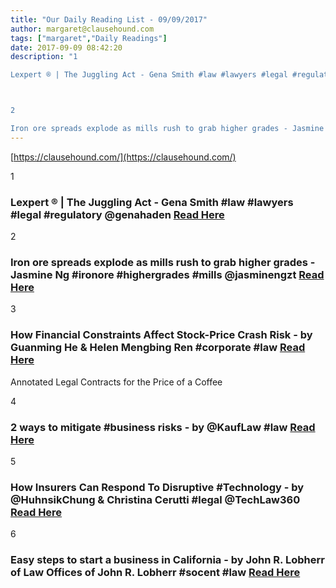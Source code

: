 ```yaml
---
title: "Our Daily Reading List - 09/09/2017"
author: margaret@clausehound.com
tags: ["margaret","Daily Readings"]
date: 2017-09-09 08:42:20
description: "1

Lexpert ® | The Juggling Act - Gena Smith #law #lawyers #legal #regulatory @genahaden Read Here



2

Iron ore spreads explode as mills rush to grab higher grades - Jasmine Ng #ironore #highergrad..."
---
```


[https://clausehound.com/](https://clausehound.com/)

1

### Lexpert ® | The Juggling Act - Gena Smith #law #lawyers #legal #regulatory @genahaden [Read Here](http://www.lexpert.ca/article/the-juggling-act/?p=&amp;sitecode=lex)

2

### Iron ore spreads explode as mills rush to grab higher grades - Jasmine Ng #ironore #highergrades #mills @jasminengzt [Read Here](https://www.bloomberg.com/professional/blog/iron-ore-spreads-explode-mills-rush-grab-higher-grades/)

3

### How Financial Constraints Affect Stock-Price Crash Risk - by Guanming He & Helen Mengbing Ren #corporate #law [Read Here](https://goo.gl/h1RvSU)

Annotated Legal Contracts
for the Price of a Coffee

4

### 2 ways to mitigate #business risks - by @KaufLaw #law [Read Here](https://goo.gl/NLV69A)

5

### How Insurers Can Respond To Disruptive #Technology - by @HuhnsikChung & Christina Cerutti #legal @TechLaw360 [Read Here](https://goo.gl/8nFmdA)

6

### Easy steps to start a business in California - by John R. Lobherr of Law Offices of John R. Lobherr #socent #law [Read Here](https://goo.gl/H15ibM)